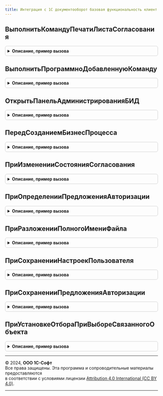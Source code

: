 ```yaml
---
title: Интеграция с 1С документооборот базовая функциональность клиент переопределяемый
---
```



## ВыполнитьКомандуПечатиЛистаСогласования
<details style="margin: 1em 0; padding: 0.5em; border: 1px solid #ccc; border-radius: 6px;">

<summary style="font-weight: bold; cursor: pointer;">Описание, пример вызова</summary>

```bsl

// Вызывается из форм согласуемых объектов. Предназначена для вывода листа согласования в случаях,
// когда добавление команды в подменю печати невозможно или нежелательно, а также для внедрения в конфигурации
// без подсистемы БСП УправлениеПечатью.
//
// Параметры:
//   ПредметСогласования - ЛюбаяСсылка - согласуемый объект.
//   ВладелецФормы - ФормаКлиентскогоПриложения - необязательный, форма-источник команды.
//
Процедура ВыполнитьКомандуПечатиЛистаСогласования(ПредметСогласования, ВладелецФормы = Неопределено) Экспорт
```

Пример вызова
```bsl
ИнтеграцияС1СДокументооборотБазоваяФункциональностьКлиентПереопределяемый.ВыполнитьКомандуПечатиЛистаСогласования(ПредметСогласования, ВладелецФормы);
```
</details>

## ВыполнитьПрограммноДобавленнуюКоманду
<details style="margin: 1em 0; padding: 0.5em; border: 1px solid #ccc; border-radius: 6px;">

<summary style="font-weight: bold; cursor: pointer;">Описание, пример вызова</summary>

```bsl

// Вызывается из форм обработки, соответствующих процессам, документам и задачам ДО. Предназначена для обработки
// команд, добавленных программно при вызове процедуры ДополнительнаяОбработкаФормы<...> переопределяемого модуля.
//
// Параметры:
//   Команда - КомандаФормы - вызванная пользователем команда.
//   ЭтаФорма - ФормаКлиентскогоПриложения - форма обработки, откуда вызвана команда.
//
Процедура ВыполнитьПрограммноДобавленнуюКоманду(Команда, ЭтаФорма) Экспорт
```

Пример вызова
```bsl
ИнтеграцияС1СДокументооборотБазоваяФункциональностьКлиентПереопределяемый.ВыполнитьПрограммноДобавленнуюКоманду(Команда, ЭтаФорма) 
```
</details>

## ОткрытьПанельАдминистрированияБИД
<details style="margin: 1em 0; padding: 0.5em; border: 1px solid #ccc; border-radius: 6px;">

<summary style="font-weight: bold; cursor: pointer;">Описание, пример вызова</summary>

```bsl

// Вызывается перед выполнением команды ОткрытьПанель обработки ПанельАдминистрированияБИД.
// Позволяет переопределить форму НастройкаИнтеграцииС1СДокументооборотом.
//
// Параметры:
//   ПараметрыВыполненияКоманды - Произвольный - Параметры выполнения команды ОткрытьПанель.
//   СтандартнаяОбработка - Булево - неявно возвращаемое значение, признак того, что стандартная
//     форма НастройкаИнтеграцииС1СДокументооборотом открыта не будет.
//
// Пример:
//	СтандартнаяОбработка = Ложь;
//	ОткрытьФорму(
//		"Обработка.ПанельАдминистрированияБИД.Форма.НастройкаИнтеграцииС1СДокументооборотомПереопределяемый",
//		Новый Структура,
//		ПараметрыВыполненияКоманды.Источник,
//		"Обработка.ПанельАдминистрированияБИД.Форма.НастройкаИнтеграцииС1СДокументооборотомПереопределяемый"
//			+ ?(ПараметрыВыполненияКоманды.Окно = Неопределено, ".ОтдельноеОкно", ""),
//		ПараметрыВыполненияКоманды.Окно);
//
Процедура ОткрытьПанельАдминистрированияБИД(ПараметрыВыполненияКоманды, СтандартнаяОбработка) Экспорт
```

Пример вызова
```bsl
ИнтеграцияС1СДокументооборотБазоваяФункциональностьКлиентПереопределяемый.ОткрытьПанельАдминистрированияБИД(ПараметрыВыполненияКоманды, СтандартнаяОбработка) 
```
</details>

## ПередСозданиемБизнесПроцесса
<details style="margin: 1em 0; padding: 0.5em; border: 1px solid #ccc; border-radius: 6px;">

<summary style="font-weight: bold; cursor: pointer;">Описание, пример вызова</summary>

```bsl

// Вызывается перед созданием бизнес-процесса и позволяет отказаться от запуска.
//
// Параметры:
//   Предмет - ЛюбаяСсылка - ссылка на объект интегрируемой системы, или
//           - Структура - описание объекта ДО, со свойствами:
//               ID - Строка - идентификатор;
//               type - Строка - тип;
//               name - Строка - наименование предмета.
//   Отказ - Булево - при установке в Истина процесс запущен не будет.
//
// Пример:
//	Если ТипЗнч(Предмет) = Тип("ДокументСсылка._ДемоЗаказПокупателя") Тогда
//		ТекстСообщения = "";
//		Если Не ПродажиВызовСервера.ЗаказЗаполненКорректно(Предмет, ТекстСообщения) Тогда
//			Отказ = Истина;
//			ПоказатьПредупреждение(, ТекстСообщения);
//		КонецЕсли;
//	КонецЕсли;
//
Процедура ПередСозданиемБизнесПроцесса(Предмет, Отказ) Экспорт
```

Пример вызова
```bsl
ИнтеграцияС1СДокументооборотБазоваяФункциональностьКлиентПереопределяемый.ПередСозданиемБизнесПроцесса(Предмет, Отказ) 
```
</details>

## ПриИзмененииСостоянияСогласования
<details style="margin: 1em 0; padding: 0.5em; border: 1px solid #ccc; border-radius: 6px;">

<summary style="font-weight: bold; cursor: pointer;">Описание, пример вызова</summary>

```bsl

// Вызывается при изменении состояния согласования в ДО. Предназначен для изменения формы
// согласуемого объекта, если доработка самого модуля формы нежелательна.
//
// Параметры:
//   ПредметСогласования - ЛюбаяСсылка - согласуемый объект.
//   Источник - ФормаКлиентскогоПриложения - форма-источник вызова.
//   Состояние - ПеречислениеСсылка.СостоянияСогласованияВДокументообороте.
//   ВызовИзФормыОбъекта - Булево - Истина, если изменение состояния вызвано пользователем из формы объекта.
//
Процедура ПриИзмененииСостоянияСогласования(ПредметСогласования, Источник, Состояние, ВызовИзФормыОбъекта) Экспорт
```

Пример вызова
```bsl
ИнтеграцияС1СДокументооборотБазоваяФункциональностьКлиентПереопределяемый.ПриИзмененииСостоянияСогласования(ПредметСогласования, Источник, Состояние, ВызовИзФормыОбъекта) 
```
</details>

## ПриОпределенииПредложенияАвторизации
<details style="margin: 1em 0; padding: 0.5em; border: 1px solid #ccc; border-radius: 6px;">

<summary style="font-weight: bold; cursor: pointer;">Описание, пример вызова</summary>

```bsl

// Возвращает сохраненный ранее признак состоявшегося показа окна авторизации.
//
// Параметры:
//   АвторизацияПредложена - Булево - неявно возвращаемое значение,
//     Истина, если авторизация была предложена в этом сеансе, и Ложь в противном случае.
//
Процедура ПриОпределенииПредложенияАвторизации(АвторизацияПредложена) Экспорт
```

Пример вызова
```bsl
ИнтеграцияС1СДокументооборотБазоваяФункциональностьКлиентПереопределяемый.ПриОпределенииПредложенияАвторизации(АвторизацияПредложена) 
```
</details>

## ПриРазложенииПолногоИмениФайла
<details style="margin: 1em 0; padding: 0.5em; border: 1px solid #ccc; border-radius: 6px;">

<summary style="font-weight: bold; cursor: pointer;">Описание, пример вызова</summary>

```bsl

// Позволяет переопределить разложение полного имени файла на составляющие.
//
// Параметры:
//   СтруктураИмениФайла - Структура:
//     * ПолноеИмя - Строка - Содержит полный путь к файлу, т.е. полностью соответствует входному
//         параметру ПолноеИмяФайла.
//     * Путь - Строка - Содержит путь к каталогу, в котором лежит файл.
//     * Имя - Строка - Содержит имя файла с расширением, без пути к файлу.
//     * Расширение - Строка - Содержит расширение файла.
//     * ИмяБезРасширения - Строка - Содержит имя файла без расширения и без пути к файлу.
//
Процедура ПриРазложенииПолногоИмениФайла(СтруктураИмениФайла) Экспорт
```

Пример вызова
```bsl
ИнтеграцияС1СДокументооборотБазоваяФункциональностьКлиентПереопределяемый.ПриРазложенииПолногоИмениФайла(СтруктураИмениФайла) 
```
</details>

## ПриСохраненииНастроекПользователя
<details style="margin: 1em 0; padding: 0.5em; border: 1px solid #ccc; border-radius: 6px;">

<summary style="font-weight: bold; cursor: pointer;">Описание, пример вызова</summary>

```bsl

// Вызывается при сохранении массива пользовательских настроек МассивСтруктур.
//
// Параметры:
//   МассивСтруктур - Массив - массив структур с полями "Объект", "Настройка", "Значение".
//   НужноОбновитьПовторноИспользуемыеЗначения - Булево - требуется обновить повторно используемые значения.
//   СтандартнаяОбработка - Булево - неявно возвращаемое значение, признак того, что стандартная
//     обработка вызываться не будет.
//
Процедура ПриСохраненииНастроекПользователя(МассивСтруктур, НужноОбновитьПовторноИспользуемыеЗначения, Экспорт
```

Пример вызова
```bsl
ИнтеграцияС1СДокументооборотБазоваяФункциональностьКлиентПереопределяемый.ПриСохраненииНастроекПользователя(МассивСтруктур, НужноОбновитьПовторноИспользуемыеЗначения, );
```
</details>

## ПриСохраненииПредложенияАвторизации
<details style="margin: 1em 0; padding: 0.5em; border: 1px solid #ccc; border-radius: 6px;">

<summary style="font-weight: bold; cursor: pointer;">Описание, пример вызова</summary>

```bsl

// Запоминает факт показа окна авторизации, чтобы больше не беспокоить пользователя в пределах сеанса.
//
Процедура ПриСохраненииПредложенияАвторизации() Экспорт
```

Пример вызова
```bsl
ИнтеграцияС1СДокументооборотБазоваяФункциональностьКлиентПереопределяемый.ПриСохраненииПредложенияАвторизации() 
```
</details>

## ПриУстановкеОтбораПриВыбореСвязанногоОбъекта
<details style="margin: 1em 0; padding: 0.5em; border: 1px solid #ccc; border-radius: 6px;">

<summary style="font-weight: bold; cursor: pointer;">Описание, пример вызова</summary>

```bsl

// Устанавливает отбор при выборе объекта ДО, связанного с объектом ИС.
//
// Параметры:
//   СвязываемыйОбъект - ЛюбаяСсылка - объект ИС, связываемый с объектом ДО.
//   ТипОбъектаДокументооборота - Строка - тип выбираемого объекта ДО.
//   Отбор - Структура, Неопределено - неявно возвращаемое значение, отбор, накладываемый перед
//     предъявлением пользователю.
//
// Пример:
//	Если ТипЗнч(СвязываемыйОбъект) = Тип("СправочникСсылка.Контрагенты")
//			И ТипОбъектаДокументооборота = "DMCorrespondent" Тогда
//		ЗначенияРеквизитов = ОбщегоНазначенияУТВызовСервера.ЗначенияРеквизитовОбъекта(
//			СвязываемыйОбъект, "Наименование, ИНН, КПП");
//		Если ЗначениеЗаполнено(ЗначенияРеквизитов.ИНН) Тогда
//			Отбор = Новый Структура;
//			Отбор.Вставить("inn", ЗначенияРеквизитов.ИНН);
//			Отбор.Вставить("kpp", ЗначенияРеквизитов.КПП);
//		ИначеЕсли ЗначениеЗаполнено(ЗначенияРеквизитов.Наименование) Тогда
//			Отбор = Новый Структура;
//			Отбор.Вставить("name", ЗначенияРеквизитов.Наименование);
//		КонецЕсли;
//	КонецЕсли;
//
Процедура ПриУстановкеОтбораПриВыбореСвязанногоОбъекта(СвязываемыйОбъект, ТипОбъектаДокументооборота, Отбор) Экспорт
```

Пример вызова
```bsl
ИнтеграцияС1СДокументооборотБазоваяФункциональностьКлиентПереопределяемый.ПриУстановкеОтбораПриВыбореСвязанногоОбъекта(СвязываемыйОбъект, ТипОбъектаДокументооборота, Отбор) 
```
</details>

---

© 2024, **ООО 1С-Софт**  
Все права защищены. Эта программа и сопроводительные материалы предоставляются  
в соответствии с условиями лицензии [Attribution 4.0 International (CC BY 4.0)](https://creativecommons.org/licenses/by/4.0/legalcode).

---

